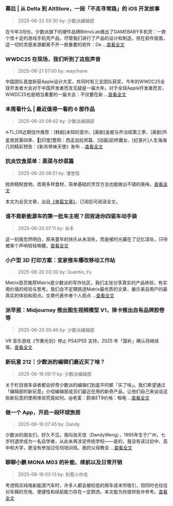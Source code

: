 ### 幕后 | 从 Delta 到 AltStore，一段「不走寻常路」的 iOS 开发故事

> 2025-06-22 03:30 by: 少数派编辑部

在今年3月份，少数派旗下的硬件品牌BitmoLab推出了GAMEBABY手机壳：一款个性十足的游戏手机壳产品，尽管我们进行了产品的设计和制造，但在软件层面，这一切的灵感来源都离不开一款重要的软件：De ...[查看全文](https://sspai.com/post/99122)


### WWDC25 在现场，我们听到了这些声音

> 2025-06-21 07:00 by: waychane

中国团队首度斩获Apple设计大奖，并同时有三支团队获奖，今年的WWDC25全球开发者大会对于中国开发者而言无疑是一届大年。对于全球Apple开发者而言，WWDC25也是相当重要的一届大会：不仅要在新 ...[查看全文](https://sspai.com/post/100436)


### 本周看什么 | 最近值得一看的 6 部作品

> 2025-06-20 09:42 by: 少数派编辑部

☕️TL;DR近期佳作推荐：[韩剧]未知的首尔、[美剧]金妮与乔治娅第三季、[美剧]外星居民第四季、🔦[印度]警网：西孟加拉邦篇、[动画]前桥魔女、[纪录片]人生海海几则精彩预告：《新吊带袜天使》发布 ...[查看全文](https://sspai.com/post/100434)


### 抗炎饮食菜单：蒸菜与炒菜篇

> 2025-06-20 08:51 by: 潘誉晗

抛弃精制食物，改用多样食材，简单基础的烹饪方法也能做出不错的美味。[查看全文](https://sspai.com/prime/story/anti-inflammatory-diet-steamed-fried)

本文为会员文章，出自[《单篇文章》](https://sspai.com/prime/precog/single)，订阅后可阅读全文。


### 谁不是新能源车的第一批车主呢？田宫迷你四驱车动手装

> 2025-06-20 07:11 by: 谷丰

这一刻我忽然明白，原来童年的快乐从未消失，而是被时光藏在了记忆深处，只待被某个声响轻轻唤醒。[查看全文](https://sspai.com/post/100149)


### 小户型 3D 打印方案：宜家推车爆改移动工作站

> 2025-06-20 03:30 by: Quentin_Yu

Matrix首页推荐Matrix是少数派的写作社区，我们主张分享真实的产品体验，有实用价值的经验与思考。我们会不定期挑选Matrix最优质的文章，展示来自用户的最真实的体验和观点。文章代表作者个人观点 ...[查看全文](https://sspai.com/post/100028)


### 派早报：Midjourney 推出图生视频模型 V1，徕卡推出自有品牌胶卷等

> 2025-06-20 00:46 by: 少数派编辑部

VR 音乐游戏《节奏光剑》停止 PS4/PS5 支持，2025 年「国补」确认将继续等。[查看全文](https://sspai.com/post/100425)


### 新玩意 212｜少数派的编辑们最近买了啥？

> 2025-06-19 09:11 by: 少数派编辑部

关于栏目很多读者都会好奇少数派的编辑们到底平时都「买了啥」。我们希望通过「编辑部的新玩意」介绍编辑部成员们最近在用的新奇产品，让他们自己来谈谈这些新玩意的使用体验究竟如何。@老麦：蔚来ET9价格：租电 ...[查看全文](https://sspai.com/post/100406)


### 做一个 App，开启一段环球旅居

> 2025-06-19 07:45 by: Dandy

少数派的朋友们，好久不见。我叫翁天信（DandyWeng），1995年生于广州，七岁时退学成为一名自学者，从此未再涉足传统学校——是的，我没有读过初中、高中和大学，更没有参加过任何培训班。我的父母教会 ...[查看全文](https://sspai.com/post/100284)


### 聊聊小鹏 MONA M03 的补能、续航以及日常开销

> 2025-06-19 03:13 by: 别惹小炸毛

考虑购买纯电新能源汽车时，许多人都会被较低的用车成本所吸引，但同时也往往对车辆的充电、便捷性和续航能力存在一定顾虑。本文能为你提供些许参考。[查看全文](https://sspai.com/post/99299)

